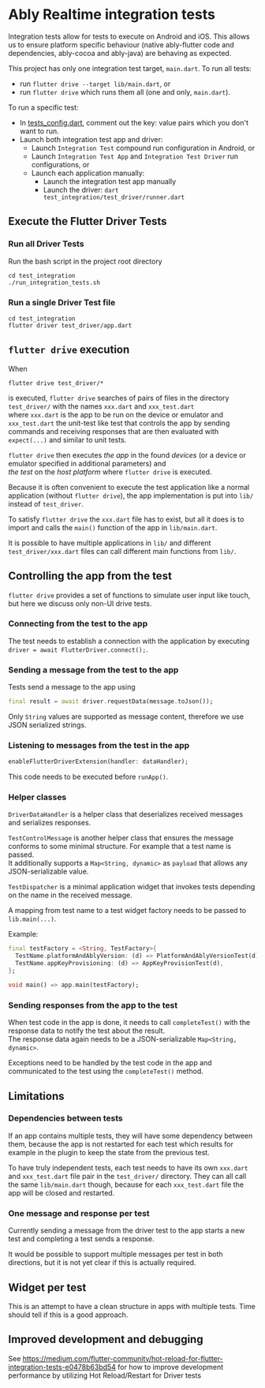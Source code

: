 # Ably Realtime integration tests

Integration tests allow for tests to execute on Android and iOS. This allows us to ensure
platform specific behaviour (native ably-flutter code and dependencies, ably-cocoa and ably-java)
are behaving as expected.

This project has only one integration test target, `main.dart`. 
To run all tests: 
 - run `flutter drive --target lib/main.dart`, or 
 - run `flutter drive` which runs them all (one and only, `main.dart`).

To run a specific test:
- In [tests_config.dart](test_driver/tests_config.dart), comment out the key: value pairs which you don't want to run.
- Launch both integration test app and driver:
  - Launch `Integration Test` compound run configuration in Android, or
  - Launch `Integration Test App` and `Integration Test Driver` run configurations, or
  - Launch each application manually:
    - Launch the integration test app manually
    - Launch the driver: `dart test_integration/test_driver/runner.dart`

## Execute the Flutter Driver Tests

### Run all Driver Tests
Run the bash script in the project root directory

``` shell
cd test_integration
./run_integration_tests.sh
```

### Run a single Driver Test file

```shell
cd test_integration
flutter driver test_driver/app.dart
```

## `flutter drive` execution

When 

``` shell
flutter drive test_driver/*
```

is executed, `flutter drive` searches of pairs of files in the
directory `test_driver/` with the names `xxx.dart` and `xxx_test.dart`  
where `xxx.dart` is the app to be run on the device or emulator and  
`xxx_test.dart` the unit-test like test that controls the app by
sending commands and receiving responses that are then evaluated with
`expect(...)` and similar to unit tests.

`flutter drive` then executes *the app* in the found *devices* (or a
device or emulator specified in additional parameters) and  
*the test* on the *host platform* where `flutter drive` is executed.

Because it is often convenient to execute the test application like a
normal application (without `flutter drive`), the app implementation
is put into `lib/` instead of `test_driver`.

To satisfy `flutter drive` the `xxx.dart` file has to exist, but all
it does is to import and calls the `main()` function of the app in
`lib/main.dart`.

It is possible to have multiple applications in `lib/` and different
`test_driver/xxx.dart` files can call different main functions from
`lib/`.

## Controlling the app from the test

`flutter drive` provides a set of functions to simulate user input
like touch, but here we discuss only non-UI drive tests.

### Connecting from the test to the app

The test needs to establish a connection with the application by
executing `driver = await FlutterDriver.connect();`.

### Sending a message from the test to the app

Tests send a message to the app using

``` dart
final result = await driver.requestData(message.toJson());
```

Only `String` values are supported as message content, therefore we
use JSON serialized strings.

### Listening to messages from the test in the app

``` dart
enableFlutterDriverExtension(handler: dataHandler);
```
This code needs to be executed before `runApp()`.

### Helper classes

`DriverDataHandler` is a helper class that deserializes received
messages and serializes responses.

`TestControlMessage` is another helper class that ensures the message
conforms to some minimal structure. For example that a test name is
passed.  
It additionally supports a `Map<String, dynamic>` as `payload` that
allows any JSON-serializable value.

`TestDispatcher` is a minimal application widget that invokes tests
depending on the name in the received message.

A mapping from test name to a test widget factory needs to be passed
to `lib.main(...)`.

Example:

``` dart
final testFactory = <String, TestFactory>{
  TestName.platformAndAblyVersion: (d) => PlatformAndAblyVersionTest(d),
  TestName.appKeyProvisioning: (d) => AppKeyProvisionTest(d),
};

void main() => app.main(testFactory);
```

### Sending responses from the app to the test

When test code in the app is done, it needs to call `completeTest()`
with the response data to notify the test about the result.  
The response data again needs to be a JSON-serializable `Map<String,
dynamic>`.

Exceptions need to be handled by the test code in the app and
communicated to the test using the `completeTest()` method.

## Limitations
### Dependencies between tests
If an app contains multiple tests, they will have some dependency
between them, because the app is not restarted for each test which
results for example in the plugin to keep the state from the previous
test.

To have truly independent tests, each test needs to have its own
`xxx.dart` and `xxx_test.dart` file pair in the `test_driver/`
directory.
They can all call the same `lib/main.dart` though, because
for each `xxx_test.dart` file the app will be closed and restarted.

### One message and response per test
Currently sending a message from the driver test to the app starts a
new test and completing a test sends a response.

It would be possible to support multiple messages per test in both
directions, but it is not yet clear if this is actually required.

## Widget per test

This is an attempt to have a clean structure in apps with multiple
tests. Time should tell if this is a good approach.

## Improved development and debugging

See
https://medium.com/flutter-community/hot-reload-for-flutter-integration-tests-e0478b63bd54
for how to improve development performance by utilizing Hot
Reload/Restart for Driver tests
